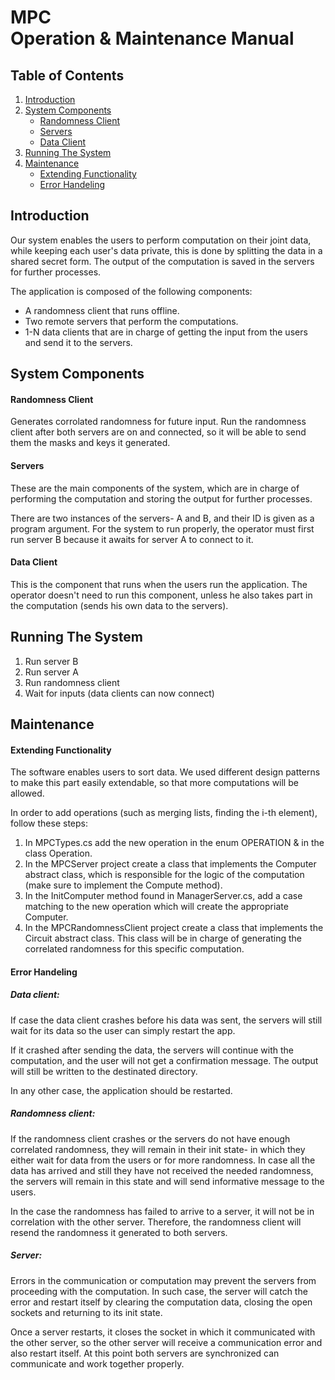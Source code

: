 # MPC <br> Operation & Maintenance Manual

## Table of Contents
1. [Introduction](#introduction)
2. [System Components](#system-components)
      * [Randomness Client](#randomness-client)
      * [Servers](#servers)
      * [Data Client](#data-client)
3. [Running The System](#running-the-system)
4. [Maintenance](#maintenance)
     * [Extending Functionality](#extending-functionality)
     * [Error Handeling](#error-handeling)

## Introduction
Our system enables the users to perform computation on their joint data, while keeping each user's data private, this is done by splitting the data in a shared secret form. The output of the computation is saved in the servers for further processes.

The application is composed of the following components: 
- A randomness client that runs offline.
- Two remote servers that perform the computations.
- 1-N data clients that are in charge of getting the input from the users and send it to the servers.


## System Components

#### Randomness Client
Generates corrolated randomness for future input. Run the randomness client after both servers are on and connected, so it will be able to send them the masks and keys it generated.

#### Servers
These are the main components of the system, which are in charge of performing the computation and storing the output for further processes. 

There are two instances of the servers- A and B, and their ID is given as a program argument. For the system to run properly, the operator must first run server B because it awaits for server A to connect to it. 

#### Data Client
This is the component that runs when the users run the application. The operator doesn't need to run this component, unless he also takes part in the computation (sends his own data to the servers).

## Running The System
1. Run server B
2. Run server A
3. Run randomness client
4. Wait for inputs (data clients can now connect)

## Maintenance

#### Extending Functionality
The software enables users to sort data. We used different design patterns to make this part easily extendable, so that more computations will be allowed.

In order to add operations (such as merging lists, finding the i-th element), follow these steps:

1. In MPCTypes.cs add the new operation in the enum OPERATION & in the class Operation.
2. In the MPCServer project create a class that implements the Computer abstract class, which is responsible for the logic of the computation (make sure to implement the Compute method).
3. In the InitComputer method found in ManagerServer.cs, add a case matching to the new operation which will create the appropriate Computer.
4. In the MPCRandomnessClient project create a class that implements the Circuit abstract class. This class will be in charge of generating the correlated randomness for this specific computation.

#### Error Handeling
##### Data client:
If case the data client crashes before his data was sent, the servers will still wait for its data so the user can simply restart the app. 

If it crashed after sending the data, the servers will continue with the computation, and the user will not get a confirmation message. The output will still be written to the destinated directory.

In any other case, the application should be restarted.

##### Randomness client:
If the randomness client crashes or the servers do not have enough correlated randomness, they will remain in their init state- in which they either wait for data from the users or for more randomness. In case all the data has arrived and still they have not received the needed randomness, the servers will remain in this state and will send informative message to the users.

In the case the randomness has failed to arrive to a server, it will not be in correlation with the other server. Therefore, the randomness client will resend the randomness it generated to both servers.

##### Server:
Errors in the communication or computation may prevent the servers from proceeding with the computation. In such case, the server will catch the error and restart itself by clearing the computation data, closing the open sockets and returning to its init state. 

Once a server restarts, it closes the socket in which it communicated with the other server, so the other server will receive a communication error and also restart itself. At this point both servers are synchronized can communicate and work together properly.
